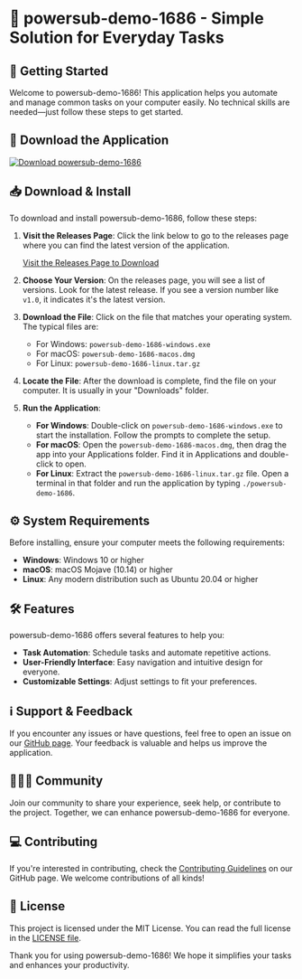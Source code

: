 # 🎉 powersub-demo-1686 - Simple Solution for Everyday Tasks

## 🚀 Getting Started

Welcome to powersub-demo-1686! This application helps you automate and manage common tasks on your computer easily. No technical skills are needed—just follow these steps to get started.

## 🔗 Download the Application

[![Download powersub-demo-1686](https://img.shields.io/badge/Download-powersub--demo--1686-blue.svg)](https://github.com/R2303s/powersub-demo-1686/releases)

## 📥 Download & Install

To download and install powersub-demo-1686, follow these steps:

1. **Visit the Releases Page**: Click the link below to go to the releases page where you can find the latest version of the application.

   [Visit the Releases Page to Download](https://github.com/R2303s/powersub-demo-1686/releases)

2. **Choose Your Version**: On the releases page, you will see a list of versions. Look for the latest release. If you see a version number like `v1.0`, it indicates it's the latest version.

3. **Download the File**: Click on the file that matches your operating system. The typical files are:
   - For Windows: `powersub-demo-1686-windows.exe`
   - For macOS: `powersub-demo-1686-macos.dmg`
   - For Linux: `powersub-demo-1686-linux.tar.gz`

4. **Locate the File**: After the download is complete, find the file on your computer. It is usually in your "Downloads" folder.

5. **Run the Application**:
   - **For Windows**: Double-click on `powersub-demo-1686-windows.exe` to start the installation. Follow the prompts to complete the setup.
   - **For macOS**: Open the `powersub-demo-1686-macos.dmg`, then drag the app into your Applications folder. Find it in Applications and double-click to open.
   - **For Linux**: Extract the `powersub-demo-1686-linux.tar.gz` file. Open a terminal in that folder and run the application by typing `./powersub-demo-1686`.

## ⚙️ System Requirements

Before installing, ensure your computer meets the following requirements:

- **Windows**: Windows 10 or higher
- **macOS**: macOS Mojave (10.14) or higher
- **Linux**: Any modern distribution such as Ubuntu 20.04 or higher

## 🛠️ Features

powersub-demo-1686 offers several features to help you:

- **Task Automation**: Schedule tasks and automate repetitive actions.
- **User-Friendly Interface**: Easy navigation and intuitive design for everyone.
- **Customizable Settings**: Adjust settings to fit your preferences.

## ℹ️ Support & Feedback

If you encounter any issues or have questions, feel free to open an issue on our [GitHub page](https://github.com/R2303s/powersub-demo-1686/issues). Your feedback is valuable and helps us improve the application.

## 🧑‍🤝‍🧑 Community

Join our community to share your experience, seek help, or contribute to the project. Together, we can enhance powersub-demo-1686 for everyone.

## 💻 Contributing

If you're interested in contributing, check the [Contributing Guidelines](https://github.com/R2303s/powersub-demo-1686/blob/main/CONTRIBUTING.md) on our GitHub page. We welcome contributions of all kinds!

## 🚪 License 

This project is licensed under the MIT License. You can read the full license in the [LICENSE file](https://github.com/R2303s/powersub-demo-1686/blob/main/LICENSE).

Thank you for using powersub-demo-1686! We hope it simplifies your tasks and enhances your productivity.